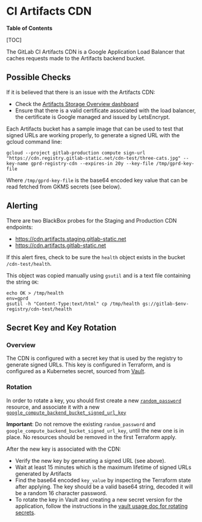 # CI Artifacts CDN

**Table of Contents**

[TOC]

The GitLab CI Artifacts CDN is a Google Application Load Balancer that caches requests made to the Artifacts backend bucket.

## Possible Checks

If it is believed that there is an issue with the Artifacts CDN:

- Check the [Artifacts Storage Overview dashboard](https://dashboards.gitlab.net/d/google-cloud-storage-artifacts-cdn/google-cloud-storage-artifact-cdn-detail?from=now-6h%2Fm&to=now%2Fm&var-PROMETHEUS_DS=Global&var-environment=gprd&var-stage=main&orgId=1)
- Ensure that there is a valid certificate associated with the load balancer, the certificate is Google managed and issued by LetsEncrypt.

Each Artifacts bucket has a sample image that can be used to test that signed URLs are working properly, to generate a signed URL with the gcloud command line:

```
gcloud --project gitlab-production compute sign-url "https://cdn.registry.gitlab-static.net/cdn-test/three-cats.jpg" --key-name gprd-registry-cdn --expires-in 20y --key-file /tmp/gprd-key-file
```

Where `/tmp/gprd-key-file` is the base64 encoded key value that can be read fetched from GKMS secrets (see below).

## Alerting

There are two BlackBox probes for the Staging and Production CDN endpoints:

- <https://cdn.artifacts.staging.gitlab-static.net>
- <https://cdn.artifacts.gitlab-static.net>

If this alert fires, check to be sure the `health` object exists in the bucket `/cdn-test/health`.

This object was copied manually using `gsutil` and is a text file containing the string `OK`:

```
echo OK > /tmp/health
env=gprd
gsutil -h "Content-Type:text/html" cp /tmp/health gs://gitlab-$env-registry/cdn-test/health
```

## Secret Key and Key Rotation

### Overview

The CDN is configured with a secret key that is used by the registry to generate signed URLs. This key is configured in Terraform, and is configured as a Kubernetes secret, sourced from [Vault](https://gitlab.com/gitlab-com/runbooks/-/blob/master/docs/vault/usage.md#external-secrets-in-kubernetes).

### Rotation

In order to rotate a key, you should first create a new [`random_password`](https://ops.gitlab.net/gitlab-com/gl-infra/config-mgmt/-/blob/05e2b7dbbe1fc46740b16efe9e15802ec26eea01/modules/lb-cdn/main.tf#L1-4) resource, and associate it with a new [`google_compute_backend_bucket_signed_url_key`](https://ops.gitlab.net/gitlab-com/gl-infra/config-mgmt/-/blob/05e2b7dbbe1fc46740b16efe9e15802ec26eea01/modules/lb-cdn/main.tf#L15-20)

**Important**: Do not remove the existing `random_password` and `google_compute_backend_bucket_signed_url_key`, until the new one is in place. No resources should be removed in the first Terraform apply.

After the new key is associated with the CDN:

- Verify the new key by generating a signed URL (see above).
- Wait at least 15 minutes which is the maximum lifetime of signed URLs generated by Artifacts
- Find the base64 encoded `key_value`  by inspecting the Terraform state after applying. The key should be a valid base64 string, decoded it will be a random 16 character password.
- To rotate the key in Vault and creating a new secret version for the application, follow the instructions in the [vault usage doc for rotating secrets](https://gitlab.com/gitlab-com/runbooks/-/blob/master/docs/vault/usage.md#rotating-kubernetes-secrets).
